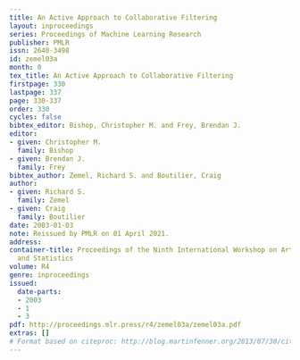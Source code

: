 ```yaml
---
title: An Active Approach to Collaborative Filtering
layout: inproceedings
series: Proceedings of Machine Learning Research
publisher: PMLR
issn: 2640-3498
id: zemel03a
month: 0
tex_title: An Active Approach to Collaborative Filtering
firstpage: 330
lastpage: 337
page: 330-337
order: 330
cycles: false
bibtex_editor: Bishop, Christopher M. and Frey, Brendan J.
editor:
- given: Christopher M.
  family: Bishop
- given: Brendan J.
  family: Frey
bibtex_author: Zemel, Richard S. and Boutilier, Craig
author:
- given: Richard S.
  family: Zemel
- given: Craig
  family: Boutilier
date: 2003-01-03
note: Reissued by PMLR on 01 April 2021.
address:
container-title: Proceedings of the Ninth International Workshop on Artificial Intelligence
  and Statistics
volume: R4
genre: inproceedings
issued:
  date-parts:
  - 2003
  - 1
  - 3
pdf: http://proceedings.mlr.press/r4/zemel03a/zemel03a.pdf
extras: []
# Format based on citeproc: http://blog.martinfenner.org/2013/07/30/citeproc-yaml-for-bibliographies/
---
```


